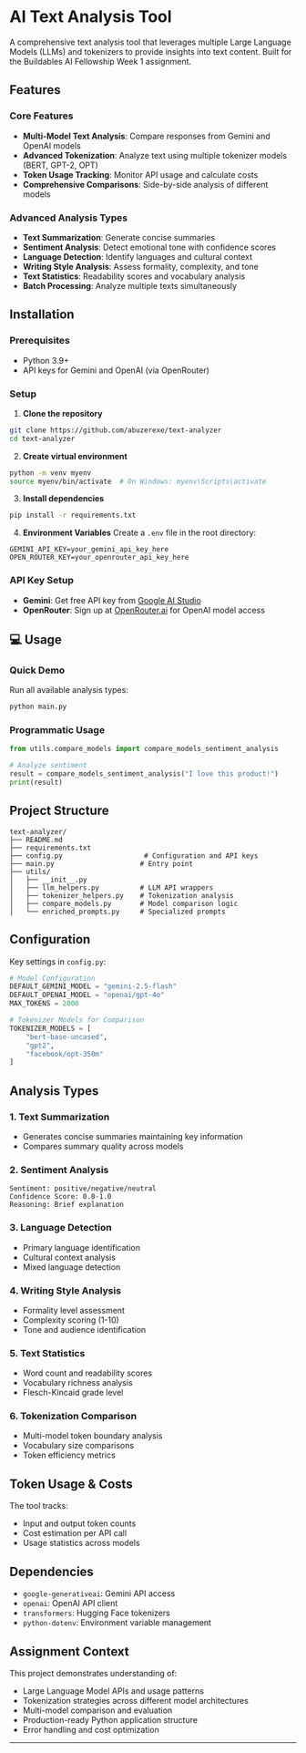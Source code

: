 
# AI Text Analysis Tool

A comprehensive text analysis tool that leverages multiple Large Language Models (LLMs) and tokenizers to provide insights into text content. Built for the Buildables AI Fellowship Week 1 assignment.

## Features

### Core Features
- **Multi-Model Text Analysis**: Compare responses from Gemini and OpenAI models
- **Advanced Tokenization**: Analyze text using multiple tokenizer models (BERT, GPT-2, OPT)
- **Token Usage Tracking**: Monitor API usage and calculate costs
- **Comprehensive Comparisons**: Side-by-side analysis of different models

### Advanced Analysis Types
- **Text Summarization**: Generate concise summaries
- **Sentiment Analysis**: Detect emotional tone with confidence scores
- **Language Detection**: Identify languages and cultural context
- **Writing Style Analysis**: Assess formality, complexity, and tone
- **Text Statistics**: Readability scores and vocabulary analysis
- **Batch Processing**: Analyze multiple texts simultaneously

##  Installation

### Prerequisites
- Python 3.9+
- API keys for Gemini and OpenAI (via OpenRouter)

### Setup

1. **Clone the repository**
```bash
git clone https://github.com/abuzerexe/text-analyzer
cd text-analyzer
```

2. **Create virtual environment**
```bash
python -m venv myenv
source myenv/bin/activate  # On Windows: myenv\Scripts\activate
```

3. **Install dependencies**
```bash
pip install -r requirements.txt
```

4. **Environment Variables**
Create a `.env` file in the root directory:
```env
GEMINI_API_KEY=your_gemini_api_key_here
OPEN_ROUTER_KEY=your_openrouter_api_key_here
```

### API Key Setup
- **Gemini**: Get free API key from [Google AI Studio](https://makersuite.google.com/app/apikey)
- **OpenRouter**: Sign up at [OpenRouter.ai](https://openrouter.ai/) for OpenAI model access

## 💻 Usage

### Quick Demo
Run all available analysis types:
```bash
python main.py
```

### Programmatic Usage
```python
from utils.compare_models import compare_models_sentiment_analysis

# Analyze sentiment
result = compare_models_sentiment_analysis("I love this product!")
print(result)
```

## Project Structure

```
text-analyzer/
├── README.md
├── requirements.txt
├── config.py                    # Configuration and API keys
├── main.py                     # Entry point
├── utils/
│   ├── __init__.py
│   ├── llm_helpers.py          # LLM API wrappers
│   ├── tokenizer_helpers.py    # Tokenization analysis
│   ├── compare_models.py       # Model comparison logic
│   └── enriched_prompts.py     # Specialized prompts
```

##  Configuration

Key settings in `config.py`:

```python
# Model Configuration
DEFAULT_GEMINI_MODEL = "gemini-2.5-flash"
DEFAULT_OPENAI_MODEL = "openai/gpt-4o"
MAX_TOKENS = 2000

# Tokenizer Models for Comparison
TOKENIZER_MODELS = [
    "bert-base-uncased",
    "gpt2",
    "facebook/opt-350m"
]
```

##  Analysis Types

### 1. Text Summarization
- Generates concise summaries maintaining key information
- Compares summary quality across models

### 2. Sentiment Analysis
```
Sentiment: positive/negative/neutral
Confidence Score: 0.0-1.0
Reasoning: Brief explanation
```

### 3. Language Detection
- Primary language identification
- Cultural context analysis
- Mixed language detection

### 4. Writing Style Analysis
- Formality level assessment
- Complexity scoring (1-10)
- Tone and audience identification

### 5. Text Statistics
- Word count and readability scores
- Vocabulary richness analysis
- Flesch-Kincaid grade level

### 6. Tokenization Comparison
- Multi-model token boundary analysis
- Vocabulary size comparisons
- Token efficiency metrics

##  Token Usage & Costs

The tool tracks:
- Input and output token counts
- Cost estimation per API call
- Usage statistics across models

## Dependencies

- `google-generativeai`: Gemini API access
- `openai`: OpenAI API client
- `transformers`: Hugging Face tokenizers
- `python-dotenv`: Environment variable management

##  Assignment Context

This project demonstrates understanding of:
- Large Language Model APIs and usage patterns
- Tokenization strategies across different model architectures
- Multi-model comparison and evaluation
- Production-ready Python application structure
- Error handling and cost optimization

---

